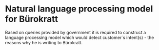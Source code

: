 # Natural language processing model for Bürokratt
Based on queries provided by government it is required to construct a language processing model which would detect customer´s intent(s) - the reasons why he is writing to Bürokratt.

